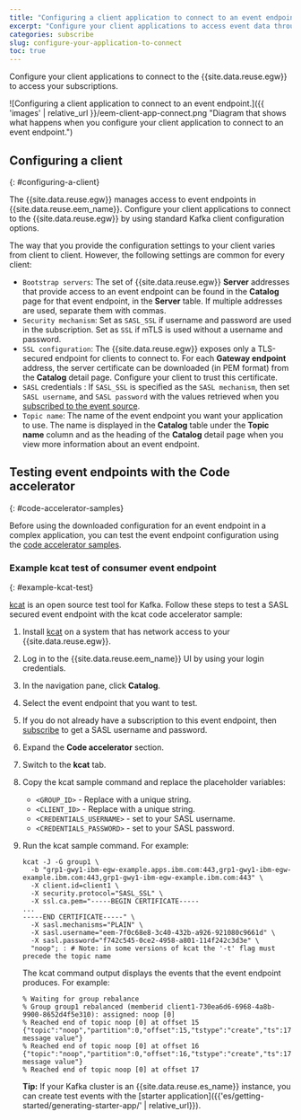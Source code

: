 ```yaml
---
title: "Configuring a client application to connect to an event endpoint"
excerpt: "Configure your client applications to access event data through the Event Gateway."
categories: subscribe
slug: configure-your-application-to-connect
toc: true
---
```


Configure your client applications to connect to the {{site.data.reuse.egw}} to access your subscriptions.

![Configuring a client application to connect to an event endpoint.]({{ 'images' | relative_url }}/eem-client-app-connect.png "Diagram that shows what happens when you configure your client application to connect to an event endpoint.")

## Configuring a client
{: #configuring-a-client}

The {{site.data.reuse.egw}} manages access to event endpoints in {{site.data.reuse.eem_name}}. Configure your client applications to connect to the {{site.data.reuse.egw}} by using standard Kafka client configuration options.

The way that you provide the configuration settings to your client varies from client to client. However, the following settings are common for every client:

- `Bootstrap servers`: The set of {{site.data.reuse.egw}} **Server** addresses that provide access to an event endpoint can be found in the **Catalog** page for that event endpoint, in the **Server** table. If multiple addresses are used, separate them with commas.
- `Security mechanism`: Set as `SASL_SSL` if username and password are used in the subscription. Set as `SSL` if mTLS is used without a username and password.
- `SSL configuration`: The {{site.data.reuse.egw}} exposes only a TLS-secured endpoint for clients to connect to. For each **Gateway endpoint** address, the server certificate can be downloaded (in PEM format) from the **Catalog** detail page. Configure your client to trust this certificate.
- `SASL` credentials : If `SASL_SSL` is specified as the `SASL mechanism`, then set `SASL username`, and `SASL password` with the values retrieved when you [subscribed to the event source](../subscribing-to-event-endpoints#requesting-access).
- `Topic name`: The name of the event endpoint you want your application to use. The name is displayed in the **Catalog** table under the **Topic name** column and as the heading of the **Catalog** detail page when you view more information about an event endpoint.


## Testing event endpoints with the Code accelerator
{: #code-accelerator-samples}

Before using the downloaded configuration for an event endpoint in a complex application, you can test the event endpoint configuration using the [code accelerator samples](../discovering-event-endpoints#code-accelerator-samples).

<!-- In the ipaas version of this page we might also link to https://www.ibm.com/docs/en/wm-integration-ipaas?topic=kafka-account-types  -->

### Example kcat test of consumer event endpoint
{: #example-kcat-test}

[kcat](https://github.com/edenhill/kcat) is an open source test tool for Kafka. Follow these steps to test a SASL secured event endpoint with the kcat code accelerator sample:

1. Install [kcat](https://github.com/edenhill/kcat) on a system that has network access to your {{site.data.reuse.egw}}.
2. Log in to the {{site.data.reuse.eem_name}} UI by using your login credentials.
3. In the navigation pane, click **Catalog**.
4. Select the event endpoint that you want to test. 
5. If you do not already have a subscription to this event endpoint, then [subscribe](../subscribing-to-event-endpoints) to get a SASL username and password.
6. Expand the **Code accelerator** section.
7. Switch to the **kcat** tab.
8. Copy the kcat sample command and replace the placeholder variables:
   - `<GROUP_ID>` - Replace with a unique string.
   - `<CLIENT_ID>` - Replace with a unique string.
   - `<CREDENTIALS_USERNAME>` - set to your SASL username.
   - `<CREDENTIALS_PASSWORD>` - set to your SASL password.
9. Run the kcat sample command. For example:

   ```
   kcat -J -G group1 \
     -b "grp1-gwy1-ibm-egw-example.apps.ibm.com:443,grp1-gwy1-ibm-egw-example.ibm.com:443,grp1-gwy1-ibm-egw-example.ibm.com:443" \
     -X client.id=client1 \
     -X security.protocol="SASL_SSL" \
     -X ssl.ca.pem="-----BEGIN CERTIFICATE-----
   ...
   -----END CERTIFICATE-----" \
     -X sasl.mechanisms="PLAIN" \
     -X sasl.username="eem-7f0c68e8-3c40-432b-a926-921080c9661d" \
     -X sasl.password="f742c545-0ce2-4958-a801-114f242c3d3e" \
     "noop"; : # Note: in some versions of kcat the '-t' flag must precede the topic name
   ```

   The kcat command output displays the events that the event endpoint produces. For example:

   ```
   % Waiting for group rebalance
   % Group group1 rebalanced (memberid client1-730ea6d6-6968-4a8b-9900-8652d4f5e310): assigned: noop [0]
   % Reached end of topic noop [0] at offset 15
   {"topic":"noop","partition":0,"offset":15,"tstype":"create","ts":1754311306587,"broker":1,"key":null,"payload":"Sample message value"}
   % Reached end of topic noop [0] at offset 16
   {"topic":"noop","partition":0,"offset":16,"tstype":"create","ts":1754311308412,"broker":1,"key":null,"payload":"Sample message value"}
   % Reached end of topic noop [0] at offset 17
   ```

   **Tip:** If your Kafka cluster is an {{site.data.reuse.es_name}} instance, you can create test events with the [starter application]({{'es/getting-started/generating-starter-app/' | relative_url}}).

